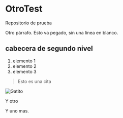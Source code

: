 # OtroTest
Repositorio de prueba

Otro párrafo.
Esto va pegado, sin una línea en blanco.


## cabecera de segundo nivel


1. elemento 1
1. elemento 2
1. elemento 3


> Esto es una cita


![Gatito](https://i.ytimg.com/vi/IIjjrsepktA/maxresdefault.jpg)



Y otro

Y uno mas.
